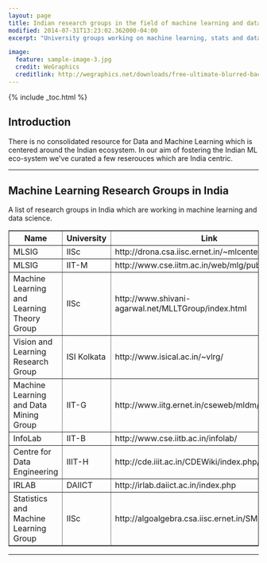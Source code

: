 ```yaml
---
layout: page
title: Indian research groups in the field of machine learning and data science
modified: 2014-07-31T13:23:02.362000-04:00
excerpt: "University groups working on machine learning, stats and data"

image:
  feature: sample-image-3.jpg
  credit: WeGraphics
  creditlink: http://wegraphics.net/downloads/free-ultimate-blurred-background-pack/
---
```


{% include _toc.html %}


## Introduction

There is no consolidated resource for Data and Machine Learning which is centered around the Indian ecosystem. In our aim of fostering the Indian ML eco-system we've curated a few reserouces which are India centric.


---

## Machine Learning Research Groups in India

A list of research groups in India which are working in machine learning and data science.


<table border="1" id="tbl" class='stripe hover row-border'>
<thead><tr><th title="Field #1">Name</th>
<th title="Field #2">University</th>
<th title="Field #3">Link</th>
</tr></thead>
<tbody><tr><td>MLSIG</td>
<td>IISc</td>
<td>http://drona.csa.iisc.ernet.in/~mlcenter/</td>
</tr>
<tr><td>MLSIG</td>
<td>IIT-M</td>
<td>http://www.cse.iitm.ac.in/web/mlg/public_html/</td>
</tr>
<tr><td>Machine Learning and Learning Theory Group </td>
<td>IISc</td>
<td>http://www.shivani-agarwal.net/MLLTGroup/index.html</td>
</tr>
<tr><td>Vision and Learning Research Group</td>
<td>ISI Kolkata</td>
<td>http://www.isical.ac.in/~vlrg/</td>
</tr>
<tr><td>Machine Learning and Data Mining Group</td>
<td>IIT-G</td>
<td>http://www.iitg.ernet.in/cseweb/mldm/index.php</td>
</tr>
<tr><td>InfoLab</td>
<td>IIT-B</td>
<td>http://www.cse.iitb.ac.in/infolab/</td>
</tr>
<tr><td>Centre for Data Engineering</td>
<td>IIIT-H</td>
<td>http://cde.iiit.ac.in/CDEWiki/index.php/Main_Page</td>
</tr>
<tr><td>IRLAB</td>
<td>DAIICT</td>
<td>http://irlab.daiict.ac.in/index.php</td>
</tr>
<tr><td>Statistics and Machine Learning Group</td>
<td>IISc</td>
<td>http://algoalgebra.csa.iisc.ernet.in/SML/index.html</td>
</tr>
</tbody></table>


---
